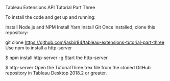 Tableau Extensions API Tutorial Part Three

To install the code and get up and running:

Install Node.js and NPM
Install Yarn
Install Git
Once installed, clone this repository:

git clone https://github.com/jasbir84/tableau-extensions-tutorial-part-three
Use npm to install a http-server

$ npm install http-server -g
Start the http-server

$ http-server
Open the TutorialThree.trex file from the cloned GitHub repository in Tableau Desktop 2018.2 or greater.
